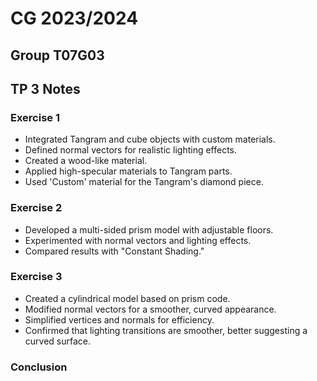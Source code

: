 # CG 2023/2024

## Group T07G03

## TP 3 Notes

### Exercise 1

- Integrated Tangram and cube objects with custom materials.
- Defined normal vectors for realistic lighting effects.
- Created a wood-like material.
- Applied high-specular materials to Tangram parts.
- Used 'Custom' material for the Tangram's diamond piece.



### Exercise 2

- Developed a multi-sided prism model with adjustable floors.
- Experimented with normal vectors and lighting effects.
- Compared results with "Constant Shading."



### Exercise 3

- Created a cylindrical model based on prism code.
- Modified normal vectors for a smoother, curved appearance.
- Simplified vertices and normals for efficiency.
- Confirmed that lighting transitions are smoother, better suggesting a curved surface.


### Conclusion
